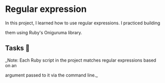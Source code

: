 # Regular expression



In this project, I learned how to use regular expressions. I practiced building

them using Ruby's Oniguruma library.



## Tasks :page_with_curl:



_Note: Each Ruby script in the project matches regular expressions based on an

argument passed to it via the command line._

